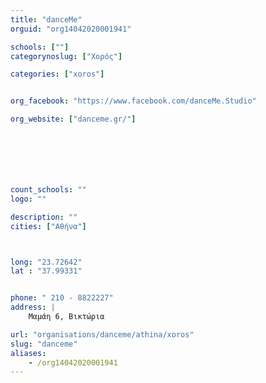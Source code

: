 ```yaml
---
title: "danceMe"
orguid: "org14042020001941"

schools: [""]
categorynoslug: ["Χορός"]

categories: ["xoros"]


org_facebook: "https://www.facebook.com/danceMe.Studio"

org_website: ["danceme.gr/"]







count_schools: ""
logo: ""

description: ""
cities: ["Αθήνα"]



long: "23.72642"
lat : "37.99331"


phone: " 210 - 8822227"
address: |
    Μαμάη 6, Βικτώρια

url: "organisations/danceme/athina/xoros"
slug: "danceme"
aliases:
    - /org14042020001941
---
```



